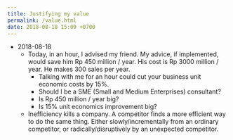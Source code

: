 ```yaml
---
title: Justifying my value
permalink: /value.html
date: 2018-08-18 15:09 +0700
---
```


- 2018-08-18
    - Today, in an hour, I advised my friend.
    My advice, if implemented, would save him Rp 450 million / year.
    His cost is Rp 3000 million / year.
    He makes 300 sales per year.
        - Talking with me for an hour could cut your business unit economic costs by 15%.
        - Should I be a SME (Small and Medium Enterprises) consultant?
        - Is Rp 450 million / year big?
        - Is 15% unit economics improvement big?
    - Inefficiency kills a company.
    A competitor finds a more efficient way to do the same thing.
    Either slowly/incrementally from an ordinary competitor, or radically/disruptively by an unexpected competitor.
